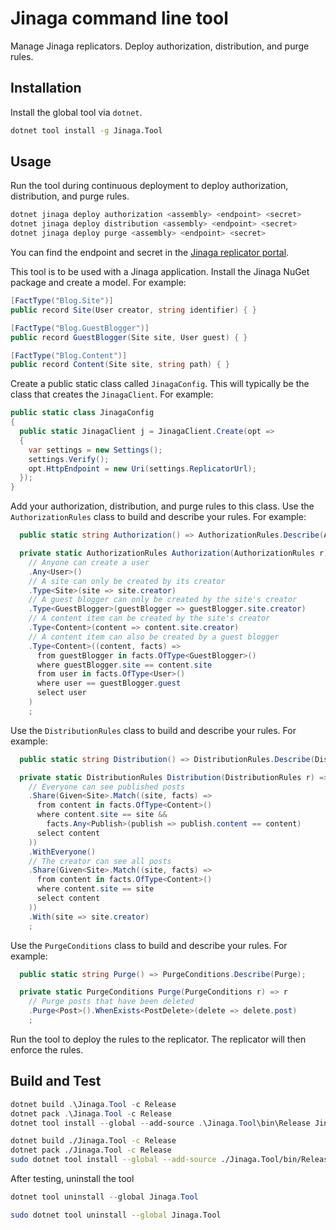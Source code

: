 # Jinaga command line tool

Manage Jinaga replicators.
Deploy authorization, distribution, and purge rules.

## Installation

Install the global tool via `dotnet`.

```bash
dotnet tool install -g Jinaga.Tool
```

## Usage

Run the tool during continuous deployment to deploy authorization, distribution, and purge rules.

```bash
dotnet jinaga deploy authorization <assembly> <endpoint> <secret>
dotnet jinaga deploy distribution <assembly> <endpoint> <secret>
dotnet jinaga deploy purge <assembly> <endpoint> <secret>
```

You can find the endpoint and secret in the [Jinaga replicator portal](https://dev.jinaga.com).

This tool is to be used with a Jinaga application.
Install the Jinaga NuGet package and create a model.
For example:

```cs
[FactType("Blog.Site")]
public record Site(User creator, string identifier) { }

[FactType("Blog.GuestBlogger")]
public record GuestBlogger(Site site, User guest) { }

[FactType("Blog.Content")]
public record Content(Site site, string path) { }
```

Create a public static class called `JinagaConfig`.
This will typically be the class that creates the `JinagaClient`.
For example:

```cs
public static class JinagaConfig
{
  public static JinagaClient j = JinagaClient.Create(opt =>
  {
    var settings = new Settings();
    settings.Verify();
    opt.HttpEndpoint = new Uri(settings.ReplicatorUrl);
  });
}
```

Add your authorization, distribution, and purge rules to this class.
Use the `AuthorizationRules` class to build and describe your rules.
For example:

```cs
  public static string Authorization() => AuthorizationRules.Describe(Authorization);

  private static AuthorizationRules Authorization(AuthorizationRules r) => r
    // Anyone can create a user
    .Any<User>()
    // A site can only be created by its creator
    .Type<Site>(site => site.creator)
    // A guest blogger can only be created by the site's creator
    .Type<GuestBlogger>(guestBlogger => guestBlogger.site.creator)
    // A content item can be created by the site's creator
    .Type<Content>(content => content.site.creator)
    // A content item can also be created by a guest blogger
    .Type<Content>((content, facts) =>
      from guestBlogger in facts.OfType<GuestBlogger>()
      where guestBlogger.site == content.site
      from user in facts.OfType<User>()
      where user == guestBlogger.guest
      select user
    )
    ;
```

Use the `DistributionRules` class to build and describe your rules.
For example:

```cs
  public static string Distribution() => DistributionRules.Describe(Distribution);

  private static DistributionRules Distribution(DistributionRules r) => r
    // Everyone can see published posts
    .Share(Given<Site>.Match((site, facts) =>
      from content in facts.OfType<Content>()
      where content.site == site &&
        facts.Any<Publish>(publish => publish.content == content)
      select content
    ))
    .WithEveryone()
    // The creator can see all posts
    .Share(Given<Site>.Match((site, facts) =>
      from content in facts.OfType<Content>()
      where content.site == site
      select content
    ))
    .With(site => site.creator)
    ;
```

Use the `PurgeConditions` class to build and describe your rules.
For example:

```cs
  public static string Purge() => PurgeConditions.Describe(Purge);

  private static PurgeConditions Purge(PurgeConditions r) => r
    // Purge posts that have been deleted
    .Purge<Post>().WhenExists<PostDelete>(delete => delete.post)
    ;
```

Run the tool to deploy the rules to the replicator.
The replicator will then enforce the rules.

## Build and Test

```powershell
dotnet build .\Jinaga.Tool -c Release
dotnet pack .\Jinaga.Tool -c Release
dotnet tool install --global --add-source .\Jinaga.Tool\bin\Release Jinaga.Tool
```

```bash
dotnet build ./Jinaga.Tool -c Release
dotnet pack ./Jinaga.Tool -c Release
sudo dotnet tool install --global --add-source ./Jinaga.Tool/bin/Release Jinaga.Tool
```

After testing, uninstall the tool

```powershell
dotnet tool uninstall --global Jinaga.Tool
```

```bash
sudo dotnet tool uninstall --global Jinaga.Tool
```